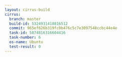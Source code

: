 ```yaml
---
layout: cirrus-build
cirrus:
  branch: master
  build-id: 5324931418816512
  commit: 965ef626b319fc0b476c5c7e3097548ccbc44e4e
  task-id: 5874816316604416
  task-number: 6
  os-name: Ubuntu
  test-result: 0
---
```

